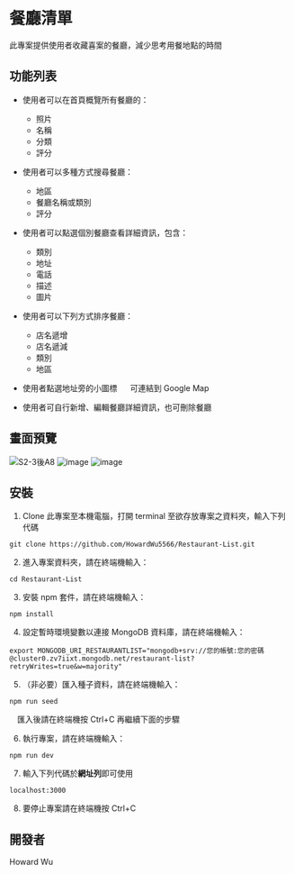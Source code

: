 # 餐廳清單

此專案提供使用者收藏喜案的餐廳，減少思考用餐地點的時間

## 功能列表

- 使用者可以在首頁概覽所有餐廳的：

  - 照片
  - 名稱
  - 分類
  - 評分

- 使用者可以多種方式搜尋餐廳：

  - 地區
  - 餐廳名稱或類別
  - 評分

- 使用者可以點選個別餐廳查看詳細資訊，包含：

  - 類別
  - 地址
  - 電話
  - 描述
  - 圖片

- 使用者可以下列方式排序餐廳：

  - 店名遞增
  - 店名遞減
  - 類別
  - 地區

- 使用者點選地址旁的小圖標 <img src="https://raw.githubusercontent.com/FortAwesome/Font-Awesome/6.x/svgs/solid/location-arrow.svg" width="15" height="15"> 可連結到 Google Map

- 使用者可自行新增、編輯餐廳詳細資訊，也可刪除餐廳

## 畫面預覽

![S2-3後A8](https://user-images.githubusercontent.com/110580842/188782748-d0203a0d-4a84-4692-9e32-92c9655d5ba5.png)
![image](https://user-images.githubusercontent.com/110580842/188071746-eb9e1ef5-2aee-4281-a6b8-39ecbf86d16f.png)
![image](https://user-images.githubusercontent.com/110580842/188783113-6f1b917b-4cc6-408d-8353-793eaab27d23.png)

## 安裝

1. Clone 此專案至本機電腦，打開 terminal 至欲存放專案之資料夾，輸入下列代碼

```
git clone https://github.com/HowardWu5566/Restaurant-List.git
```

2. 進入專案資料夾，請在終端機輸入：

```
cd Restaurant-List
```

3. 安裝 npm 套件，請在終端機輸入：

```
npm install
```

4. 設定暫時環境變數以連接 MongoDB 資料庫，請在終端機輸入：

```
export MONGODB_URI_RESTAURANTLIST="mongodb+srv://您的帳號:您的密碼@cluster0.zv7iixt.mongodb.net/restaurant-list?retryWrites=true&w=majority"
```

5. （非必要）匯入種子資料，請在終端機輸入：

```
npm run seed
```

&#8195;匯入後請在終端機按 Ctrl+C 再繼續下面的步驟

6. 執行專案，請在終端機輸入：

```
npm run dev
```

7. 輸入下列代碼於**網址列**即可使用

```
localhost:3000
```

8. 要停止專案請在終端機按 Ctrl+C

## 開發者

Howard Wu
